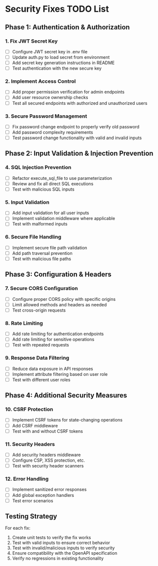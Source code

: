 # Security Fixes TODO List

## Phase 1: Authentication & Authorization

### 1. Fix JWT Secret Key
- [ ] Configure JWT secret key in .env file
- [ ] Update auth.py to load secret from environment
- [ ] Add secret key generation instructions in README
- [ ] Test authentication with the new secure key

### 2. Implement Access Control
- [ ] Add proper permission verification for admin endpoints
- [ ] Add user resource ownership checks
- [ ] Test all secured endpoints with authorized and unauthorized users

### 3. Secure Password Management
- [ ] Fix password change endpoint to properly verify old password
- [ ] Add password complexity requirements
- [ ] Test password change functionality with valid and invalid inputs

## Phase 2: Input Validation & Injection Prevention

### 4. SQL Injection Prevention
- [ ] Refactor execute_sql_file to use parameterization
- [ ] Review and fix all direct SQL executions
- [ ] Test with malicious SQL inputs

### 5. Input Validation
- [ ] Add input validation for all user inputs
- [ ] Implement validation middleware where applicable
- [ ] Test with malformed inputs

### 6. Secure File Handling
- [ ] Implement secure file path validation
- [ ] Add path traversal prevention
- [ ] Test with malicious file paths

## Phase 3: Configuration & Headers

### 7. Secure CORS Configuration
- [ ] Configure proper CORS policy with specific origins
- [ ] Limit allowed methods and headers as needed
- [ ] Test cross-origin requests

### 8. Rate Limiting
- [ ] Add rate limiting for authentication endpoints
- [ ] Add rate limiting for sensitive operations
- [ ] Test with repeated requests

### 9. Response Data Filtering
- [ ] Reduce data exposure in API responses
- [ ] Implement attribute filtering based on user role
- [ ] Test with different user roles

## Phase 4: Additional Security Measures

### 10. CSRF Protection
- [ ] Implement CSRF tokens for state-changing operations
- [ ] Add CSRF middleware
- [ ] Test with and without CSRF tokens

### 11. Security Headers
- [ ] Add security headers middleware
- [ ] Configure CSP, XSS protection, etc.
- [ ] Test with security header scanners

### 12. Error Handling
- [ ] Implement sanitized error responses
- [ ] Add global exception handlers
- [ ] Test error scenarios

## Testing Strategy
For each fix:
1. Create unit tests to verify the fix works
2. Test with valid inputs to ensure correct behavior
3. Test with invalid/malicious inputs to verify security
4. Ensure compatibility with the OpenAPI specification
5. Verify no regressions in existing functionality 